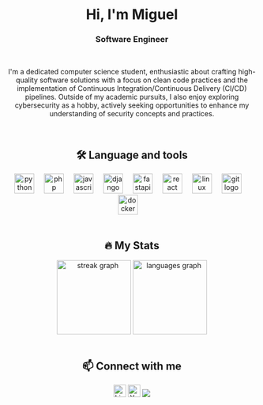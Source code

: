 <h1 align="center">Hi, I'm Miguel</h1>
<h3 align="center">Software Engineer</h3>

<br clear="both">

<p align="center">I'm a dedicated computer science student, enthusiastic about crafting high-quality software solutions with a focus on clean code practices and the implementation of Continuous Integration/Continuous Delivery (CI/CD) pipelines. Outside of my academic pursuits, I also enjoy exploring cybersecurity as a hobby, actively seeking opportunities to enhance my understanding of security concepts and practices.</p>

<br clear="both">

<h2 align="center">🛠 Language and tools</h2>

<div align="center">
  <img src="https://cdn.jsdelivr.net/gh/devicons/devicon/icons/python/python-original.svg" height="40" alt="python logo"  />
  <img width="12" />
  <img src="https://cdn.jsdelivr.net/gh/devicons/devicon/icons/php/php-original.svg" height="40" alt="php logo"  />
  <img width="12" />
  <img src="https://cdn.jsdelivr.net/gh/devicons/devicon/icons/javascript/javascript-original.svg" height="40" alt="javascript logo"  />
  <img width="12" />
  <img src="https://cdn.jsdelivr.net/gh/devicons/devicon/icons/django/django-plain.svg" height="40" alt="django logo"  />
  <img width="12" />
  <img src="https://cdn.jsdelivr.net/gh/devicons/devicon/icons/fastapi/fastapi-original.svg" height="40" alt="fastapi"  />
  <img width="12" />
  <img src="https://cdn.jsdelivr.net/gh/devicons/devicon/icons/react/react-original.svg" height="40" alt="react logo"  />
  <img width="12" />
  <img src="https://cdn.jsdelivr.net/gh/devicons/devicon/icons/linux/linux-original.svg" height="40" alt="linux logo"  />
  <img width="12" />
  <img src="https://cdn.jsdelivr.net/gh/devicons/devicon/icons/git/git-original.svg" height="40" alt="git logo"  />
  <img width="12" />
  <img src="https://cdn.jsdelivr.net/gh/devicons/devicon/icons/docker/docker-original.svg" height="40" alt="docker logo"  />
  <img width="12" />
</div>

<br clear="both">

<h2 align="center">🔥   My Stats </h2>

<div align="center">
      <img src="https://streak-stats.demolab.com?user=msosav&locale=en&mode=daily&theme=tokyonight&hide_border=true&border_radius=5" height="150" alt="streak graph"  />
      <img src="https://github-readme-stats.vercel.app/api/top-langs?username=msosav&locale=en&hide_title=false&layout=compact&card_width=320&langs_count=5&theme=tokyonight&hide_border=true" height="150"             alt="languages graph"  />
</div>

<br clear="both">

<h2 align="center"> 📫 Connect with me </h2>

<div align="center">
  <a href="https://www.linkedin.com/in/msosav/"><img src="https://img.shields.io/static/v1?message=LinkedIn&logo=linkedin&label=&color=0077B5&logoColor=white&labelColor=&style=for-the-badge" height="25" alt="LinkedIn"/></a>
  <a href="https://www.youtube.com/@SosaDevLab"><img src="https://img.shields.io/static/v1?message=Youtube&logo=youtube&label=&color=FF0000&logoColor=white&labelColor=&style=for-the-badge" height="25" alt="YouTube"/></a>
  <a href="https://leetcode.com/u/msosav/"><img src="https://img.shields.io/badge/dynamic/json?style=for-the-badge&labelColor=black&color=%23ffa116&label=Solved&query=solved&url=https%3A%2F%2Fleetcode-badge.vercel.app%2Fapi%2Fusers%2Fmsosav&logo=leetcode&logoColor=yellow"/></a>
</div>

<br clear="both">
